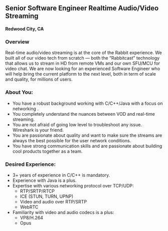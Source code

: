 ## Senior Software Engineer Realtime Audio/Video Streaming
#### Redwood City, CA

### Overview
Real-time audio/video streaming is at the core of the Rabbit experience. We built all of our video tech from scratch — both the “Rabbitcast” technology that allows us to stream in HD from remote VMs and our own SFU/MCU for video chat. We are now looking for an experienced Software Engineer who will help bring the current platform to the next level, both in term of scale and quality, for millions of users.

### About You:
+ You have a robust background working with C/C++/Java with a focus on networking .
+ You completely understand the nuances between VOD and real-time streaming.
+ You are not afraid of going low level to troubleshoot any issue. Wireshark is your friend.
+ You are passionate about quality and want to make sure the streams are always the best possible for the user network conditions.
+ You have strong communication skills and are passionate about building cool products together as a team.

### Desired Experience:
+ 3+ years of experience in C/C++ is mandatory.
+ Experience with Java is a plus.
+ Expertise with various networking protocol over TCP/UDP:
  + RTP/SRTP/RTCP
  + ICE (STUN, TURN, UPNP)
  + Video and audio over RTP/SRTP
  + WebRTC
+ Familiarity with video and audio codecs is a plus:
  + VP8/H.264
  + Opus
